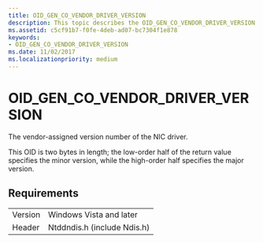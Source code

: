 ```yaml
---
title: OID_GEN_CO_VENDOR_DRIVER_VERSION
description: This topic describes the OID_GEN_CO_VENDOR_DRIVER_VERSION object identifier (OID).
ms.assetid: c5cf91b7-f0fe-4deb-ad07-bc7304f1e878
keywords:
- OID_GEN_CO_VENDOR_DRIVER_VERSION
ms.date: 11/02/2017
ms.localizationpriority: medium
---
```


# OID_GEN_CO_VENDOR_DRIVER_VERSION

The vendor-assigned version number of the NIC driver.

This OID is two bytes in length; the low-order half of the return value specifies the minor version, while the high-order half specifies the major version.

## Requirements

| | |
| --- | --- |
| Version | Windows Vista and later |
| Header | Ntddndis.h (include Ndis.h) |

